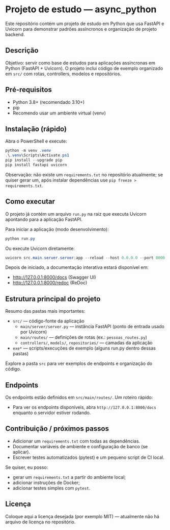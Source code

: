 # Projeto de estudo — async_python

Este repositório contém um projeto de estudo em Python que usa FastAPI e Uvicorn para demonstrar padrões assíncronos e organização de projeto backend.

## Descrição

Objetivo: servir como base de estudos para aplicações assíncronas em Python (FastAPI + Uvicorn). O projeto inclui código de exemplo organizado em `src/` com rotas, controllers, modelos e repositórios.

## Pré-requisitos

- Python 3.8+ (recomendado 3.10+)
- pip
- Recomendo usar um ambiente virtual (venv)

## Instalação (rápido)

Abra o PowerShell e execute:

```powershell
python -m venv .venv
.\.venv\Scripts\Activate.ps1
pip install --upgrade pip
pip install fastapi uvicorn
```

Observação: não existe um `requirements.txt` no repositório atualmente; se quiser gerar um, após instalar dependências use `pip freeze > requirements.txt`.

## Como executar

O projeto já contém um arquivo `run.py` na raiz que executa Uvicorn apontando para a aplicação FastAPI.

Para iniciar a aplicação (modo desenvolvimento):

```powershell
python run.py
```

Ou execute Uvicorn diretamente:

```powershell
uvicorn src.main.server.server:app --reload --host 0.0.0.0 --port 8000
```

Depois de iniciado, a documentação interativa estará disponível em:

- http://127.0.0.1:8000/docs  (Swagger UI)
- http://127.0.0.1:8000/redoc (ReDoc)

## Estrutura principal do projeto

Resumo das pastas mais importantes:

- `src/` — código-fonte da aplicação
	- `main/server/server.py` — instância FastAPI (ponto de entrada usado por Uvicorn)
	- `main/routes/` — definições de rotas (ex.: `pessoas_routes.py`)
	- `controllers/`, `models/`, `repositories/` — camadas da aplicação
- `exe*` — scripts/execuções de exemplo (alguns run.py dentro dessas pastas)

Explore a pasta `src` para ver exemplos de endpoints e organização do código.

## Endpoints

Os endpoints estão definidos em `src/main/routes/`. Um roteiro rápido:

- Para ver os endpoints disponíveis, abra `http://127.0.0.1:8000/docs` enquanto o servidor estiver rodando.

## Contribuição / próximos passos

- Adicionar um `requirements.txt` com todas as dependências.
- Documentar variáveis de ambiente e configuração de banco (se aplicar).
- Escrever testes automatizados (pytest) e um pequeno script de CI local.

Se quiser, eu posso:

- gerar um `requirements.txt` a partir do ambiente local;
- adicionar instruções de Docker;
- adicionar testes simples com `pytest`.

## Licença

Coloque aqui a licença desejada (por exemplo MIT) — atualmente não há arquivo de licença no repositório.

 